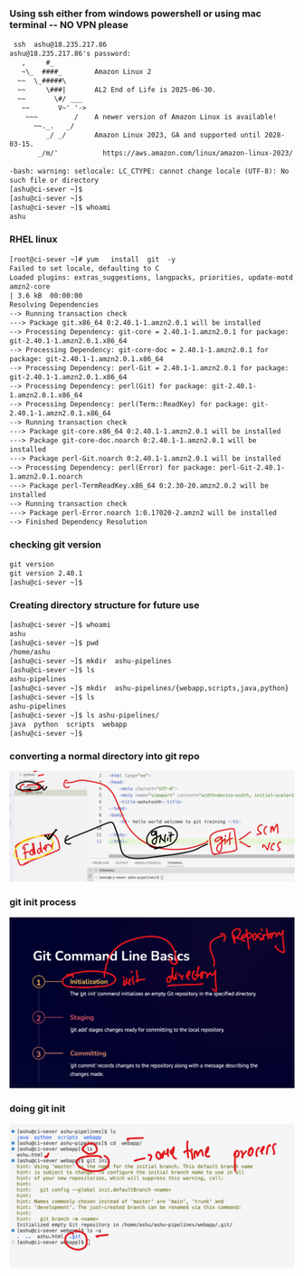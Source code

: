 ### Using ssh either from windows powershell or using mac terminal -- NO VPN please 

```
 ssh  ashu@18.235.217.86
ashu@18.235.217.86's password: 
   ,     #_
   ~\_  ####_        Amazon Linux 2
  ~~  \_#####\
  ~~     \###|       AL2 End of Life is 2025-06-30.
  ~~       \#/ ___
   ~~       V~' '->
    ~~~         /    A newer version of Amazon Linux is available!
      ~~._.   _/
         _/ _/       Amazon Linux 2023, GA and supported until 2028-03-15.
       _/m/'           https://aws.amazon.com/linux/amazon-linux-2023/

-bash: warning: setlocale: LC_CTYPE: cannot change locale (UTF-8): No such file or directory
[ashu@ci-sever ~]$ 
[ashu@ci-sever ~]$ 
[ashu@ci-sever ~]$ whoami
ashu

```

### RHEL linux 

```
[root@ci-sever ~]# yum   install  git  -y
Failed to set locale, defaulting to C
Loaded plugins: extras_suggestions, langpacks, priorities, update-motd
amzn2-core                                                                                                                            | 3.6 kB  00:00:00     
Resolving Dependencies
--> Running transaction check
---> Package git.x86_64 0:2.40.1-1.amzn2.0.1 will be installed
--> Processing Dependency: git-core = 2.40.1-1.amzn2.0.1 for package: git-2.40.1-1.amzn2.0.1.x86_64
--> Processing Dependency: git-core-doc = 2.40.1-1.amzn2.0.1 for package: git-2.40.1-1.amzn2.0.1.x86_64
--> Processing Dependency: perl-Git = 2.40.1-1.amzn2.0.1 for package: git-2.40.1-1.amzn2.0.1.x86_64
--> Processing Dependency: perl(Git) for package: git-2.40.1-1.amzn2.0.1.x86_64
--> Processing Dependency: perl(Term::ReadKey) for package: git-2.40.1-1.amzn2.0.1.x86_64
--> Running transaction check
---> Package git-core.x86_64 0:2.40.1-1.amzn2.0.1 will be installed
---> Package git-core-doc.noarch 0:2.40.1-1.amzn2.0.1 will be installed
---> Package perl-Git.noarch 0:2.40.1-1.amzn2.0.1 will be installed
--> Processing Dependency: perl(Error) for package: perl-Git-2.40.1-1.amzn2.0.1.noarch
---> Package perl-TermReadKey.x86_64 0:2.30-20.amzn2.0.2 will be installed
--> Running transaction check
---> Package perl-Error.noarch 1:0.17020-2.amzn2 will be installed
--> Finished Dependency Resolution

```

### checking git version 

```
git version 
git version 2.40.1
[ashu@ci-sever ~]$ 

```

### Creating directory structure for future use 

```
[ashu@ci-sever ~]$ whoami
ashu
[ashu@ci-sever ~]$ pwd
/home/ashu
[ashu@ci-sever ~]$ mkdir  ashu-pipelines
[ashu@ci-sever ~]$ ls
ashu-pipelines
[ashu@ci-sever ~]$ mkdir  ashu-pipelines/{webapp,scripts,java,python}
[ashu@ci-sever ~]$ ls
ashu-pipelines
[ashu@ci-sever ~]$ ls ashu-pipelines/
java  python  scripts  webapp
[ashu@ci-sever ~]$ 
```

### converting a normal directory into git repo 

<img src="git1.png">

### git init process

<img src="git2.png">

### doing git init

<img src="gitinit.png">




